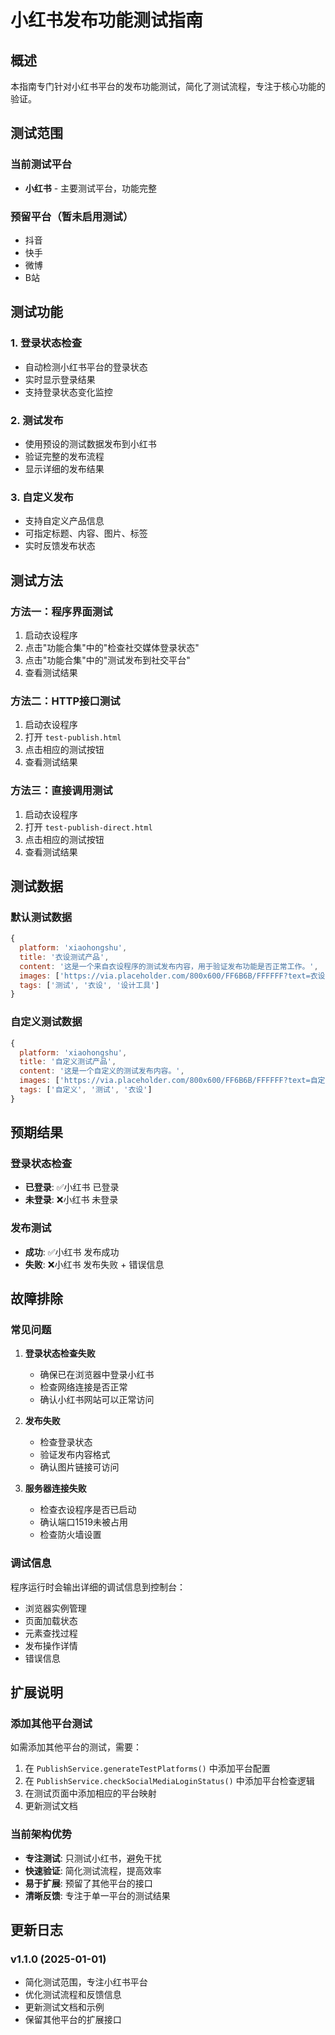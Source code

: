 # 小红书发布功能测试指南

## 概述

本指南专门针对小红书平台的发布功能测试，简化了测试流程，专注于核心功能的验证。

## 测试范围

### 当前测试平台
- **小红书** - 主要测试平台，功能完整

### 预留平台（暂未启用测试）
- 抖音
- 快手
- 微博
- B站

## 测试功能

### 1. 登录状态检查
- 自动检测小红书平台的登录状态
- 实时显示登录结果
- 支持登录状态变化监控

### 2. 测试发布
- 使用预设的测试数据发布到小红书
- 验证完整的发布流程
- 显示详细的发布结果

### 3. 自定义发布
- 支持自定义产品信息
- 可指定标题、内容、图片、标签
- 实时反馈发布状态

## 测试方法

### 方法一：程序界面测试
1. 启动衣设程序
2. 点击"功能合集"中的"检查社交媒体登录状态"
3. 点击"功能合集"中的"测试发布到社交平台"
4. 查看测试结果

### 方法二：HTTP接口测试
1. 启动衣设程序
2. 打开 `test-publish.html`
3. 点击相应的测试按钮
4. 查看测试结果

### 方法三：直接调用测试
1. 启动衣设程序
2. 打开 `test-publish-direct.html`
3. 点击相应的测试按钮
4. 查看测试结果

## 测试数据

### 默认测试数据
```javascript
{
  platform: 'xiaohongshu',
  title: '衣设测试产品',
  content: '这是一个来自衣设程序的测试发布内容，用于验证发布功能是否正常工作。',
  images: ['https://via.placeholder.com/800x600/FF6B6B/FFFFFF?text=衣设测试图片'],
  tags: ['测试', '衣设', '设计工具']
}
```

### 自定义测试数据
```javascript
{
  platform: 'xiaohongshu',
  title: '自定义测试产品',
  content: '这是一个自定义的测试发布内容。',
  images: ['https://via.placeholder.com/800x600/FF6B6B/FFFFFF?text=自定义测试'],
  tags: ['自定义', '测试', '衣设']
}
```

## 预期结果

### 登录状态检查
- **已登录**: ✅小红书 已登录
- **未登录**: ❌小红书 未登录

### 发布测试
- **成功**: ✅小红书 发布成功
- **失败**: ❌小红书 发布失败 + 错误信息

## 故障排除

### 常见问题

1. **登录状态检查失败**
   - 确保已在浏览器中登录小红书
   - 检查网络连接是否正常
   - 确认小红书网站可以正常访问

2. **发布失败**
   - 检查登录状态
   - 验证发布内容格式
   - 确认图片链接可访问

3. **服务器连接失败**
   - 检查衣设程序是否已启动
   - 确认端口1519未被占用
   - 检查防火墙设置

### 调试信息
程序运行时会输出详细的调试信息到控制台：
- 浏览器实例管理
- 页面加载状态
- 元素查找过程
- 发布操作详情
- 错误信息

## 扩展说明

### 添加其他平台测试
如需添加其他平台的测试，需要：

1. 在 `PublishService.generateTestPlatforms()` 中添加平台配置
2. 在 `PublishService.checkSocialMediaLoginStatus()` 中添加平台检查逻辑
3. 在测试页面中添加相应的平台映射
4. 更新测试文档

### 当前架构优势
- **专注测试**: 只测试小红书，避免干扰
- **快速验证**: 简化测试流程，提高效率
- **易于扩展**: 预留了其他平台的接口
- **清晰反馈**: 专注于单一平台的测试结果

## 更新日志

### v1.1.0 (2025-01-01)
- 简化测试范围，专注小红书平台
- 优化测试流程和反馈信息
- 更新测试文档和示例
- 保留其他平台的扩展接口 
